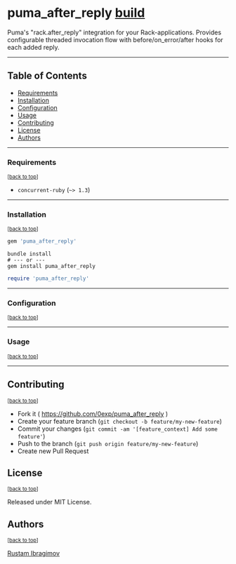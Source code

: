 # puma_after_reply [build](https://github.com/0exp/puma_after_reply/actions/workflows/build.yml/badge.svg??branch=master)

Puma's "rack.after_reply" integration for your Rack-applications.
Provides configurable threaded invocation flow with before/on_error/after hooks for each added reply.

---

## Table of Contents

- [Requirements](#requirements)
- [Installation](#installation)
- [Configuration](#configuration)
- [Usage](#usage)
- [Contributing](#contributing)
- [License](#license)
- [Authors](#authors)

---

### Requirements

<sup>\[[back to top](#table-of-contents)\]</sup>

- `concurrent-ruby` (`~> 1.3`)

---

### Installation

<sup>\[[back to top](#table-of-contents)\]</sup>


```ruby
gem 'puma_after_reply'
```

```shell
bundle install
# --- or ---
gem install puma_after_reply
```

```ruby
require 'puma_after_reply'
```

---

### Configuration

<sup>\[[back to top](#table-of-contents)\]</sup>

---

### Usage

<sup>\[[back to top](#table-of-contents)\]</sup>

---

## Contributing

<sup>\[[back to top](#table-of-contents)\]</sup>

- Fork it ( https://github.com/0exp/puma_after_reply )
- Create your feature branch (`git checkout -b feature/my-new-feature`)
- Commit your changes (`git commit -am '[feature_context] Add some feature'`)
- Push to the branch (`git push origin feature/my-new-feature`)
- Create new Pull Request

## License

<sup>\[[back to top](#table-of-contents)\]</sup>

Released under MIT License.

## Authors

<sup>\[[back to top](#table-of-contents)\]</sup>

[Rustam Ibragimov](https://github.com/0exp)
